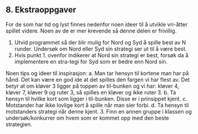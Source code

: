## 8. Ekstraoppgaver

For de som har tid og lyst finnes nedenfor noen ideer til å utvikle vri-åtter spillet videre. Noen av de er mer krevende så denne delen er frivillig.

1.	Utvid programmet så der blir mulig for Nord og Syd å spille best av N runder. Undersøk om Nord eller Syd sin strategi ser ut til å være best.
2.	Hvis punkt 1. ovenfor indikerer at Nord sin strategi er best, forsøk da å implementere en stra-tegi for Syd som er bedre enn Nord sin.

Noen tips og ideer til inspirasjon:
a.	Man tar hensyn til kortene man har på hånd. Det kan være en god ide at det spilles den fargen vi har flest av. Det betyr at om kløver 3 ligger på toppen av til-bunken og vi har: kløver 4, kløver 7, kløver 9 og ruter 3, så spilles en kløver og ikke ruter 3.
b.	Ta hensyn til hvilke kort som ligger i til-bunken. Disse er i prinsippet kjent.
c.	Motstander har ikke lovlige kort å spille når man sier forbi.
d.	Ta hensyn til motstanders strategi når denne kjent.
3.	Finn en annen gruppe i klassen og undersøk/konkurrer om hvem som er kommet opp med den beste strategien.

